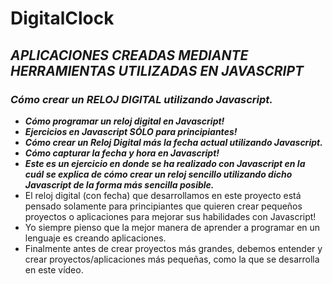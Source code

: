 # DigitalClock

## **_APLICACIONES CREADAS MEDIANTE HERRAMIENTAS UTILIZADAS EN JAVASCRIPT_**

### **_Cómo crear un RELOJ DIGITAL utilizando Javascript._**

- **_Cómo programar un reloj digital en Javascript!_**
- **_Ejercicios en Javascript SÓLO para principiantes!_**
- **_Cómo crear un Reloj Digital más la fecha actual utilizando Javascript._**
- **_Cómo capturar la fecha y hora en Javascript!_**
- **_Este es un ejercicio en donde se ha realizado con Javascript en la cuál se explica de cómo crear un reloj sencillo utilizando dicho Javascript de la forma más sencilla posible._**
- El reloj digital (con fecha) que desarrollamos en este proyecto está pensado solamente para principiantes que quieren crear pequeños proyectos o aplicaciones para mejorar sus habilidades con Javascript!
- Yo siempre pienso que la mejor manera de aprender a programar en un lenguaje es creando aplicaciones.
- Finalmente antes de crear proyectos más grandes, debemos entender y crear proyectos/aplicaciones más pequeñas, como la que se desarrolla en este vídeo.
